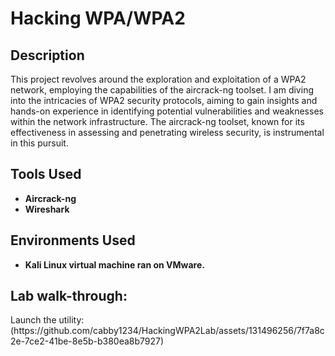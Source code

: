 <h1>Hacking WPA/WPA2</h1>

<h2>Description</h2>
This project revolves around the exploration and exploitation of a WPA2 network, employing the capabilities of the aircrack-ng toolset. I am diving into the intricacies of WPA2 security protocols, aiming to gain insights and hands-on experience in identifying potential vulnerabilities and weaknesses within the network infrastructure. The aircrack-ng toolset, known for its effectiveness in assessing and penetrating wireless security, is instrumental in this pursuit.
<br />

<h2>Tools Used</h2>

- <b>Aircrack-ng</b> 
- <b>Wireshark</b>

<h2>Environments Used </h2>

- <b>Kali Linux virtual machine ran on VMware.</b>

<h2>Lab walk-through:</h2>

<p align="left">
Launch the utility: <br/>
(https://github.com/cabby1234/HackingWPA2Lab/assets/131496256/7f7a8c2e-7ce2-41be-8e5b-b380ea8b7927)<br />

<!--
 ```diff
- text in red
+ text in green
! text in orange
# text in gray
@@ text in purple (and bold)@@
```
--!>
